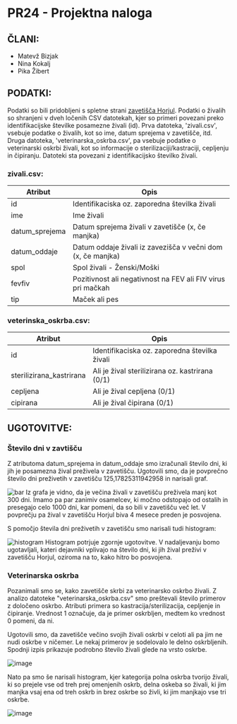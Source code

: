 # PR24 - Projektna naloga
## ČLANI:
- Matevž Bizjak
-  Nina Kokalj
- Pika Žibert

## PODATKI:
Podatki so bili pridobljeni s spletne strani [zavetišča Horjul](https://www.zavetisce-horjul.net/spet_doma.php).
Podatki o živalih so shranjeni v dveh ločenih CSV datotekah, kjer so primeri povezani preko identifikacijske številke posamezne živali (id). Prva datoteka, 'zivali.csv', vsebuje podatke o živalih, kot so ime, datum sprejema v zavetišče, itd. Druga datoteka, 'veterinarska_oskrba.csv', pa vsebuje podatke o veterinarski oskrbi živali, kot so informacije o sterilizaciji/kastraciji, cepljenju in čipiranju. Datoteki sta povezani z identifikacijsko številko živali.
### zivali.csv:
| Atribut  | Opis |  
| ------------- | ------------- |
| id  | Identifikaciska oz. zaporedna številka živali  |
| ime | Ime živali  |
| datum_sprejema | Datum sprejema živali v zavetišče (x, če manjka)  |
| datum_oddaje | Datum oddaje živali iz zavezišča v večni dom (x, če manjka)  |
| spol | Spol živali - Ženski/Moški  |
| fevfiv | Pozitivnost ali negativnost na FEV ali FIV virus pri mačkah  |
| tip | Maček ali pes  |

### veterinska_oskrba.csv:
| Atribut  | Opis |
| ------------- | ------------- |
| id | Identifikaciska oz. zaporedna številka živali  |
| sterilizirana_kastrirana | Ali je žival sterilizirana oz. kastrirana (0/1) |
| cepljena | Ali je žival cepljena (0/1)  |
| cipirana | Ali je žival čipirana (0/1)  |

## UGOTOVITVE:
### Število dni v zavtišču
Z atributoma datum_sprejema in datum_oddaje smo izračunali število dni, ki jih je posamezna žival preživela v zavetišču. Ugotovili smo, da je povprečno število dni preživetih v zavetišču 125,17825311942958 in narisali graf.

![bar](https://github.com/matevzb03/PR24MBPZNK/assets/162151394/e7c32963-90c0-4a04-9aaa-6eca52d8bf8a)
Iz grafa je vidno, da je večina živali v zavetišču preživela manj kot 300 dni. Imamo pa par zanimiv osamelcev, ki močno odstopajo od ostalih in presegajo celo 1000 dni, kar pomeni, da so bili v zavetišču več let. V povprečju pa žival v zavetišču Horjul biva 4 mesece preden je posvojena.

S pomočjo števila dni preživetih v zavetišču smo narisali tudi histogram:

![histogram](https://github.com/matevzb03/PR24MBPZNK/assets/162151394/2763c35a-d033-4883-a02d-9f563e05eed3)
Histogram potrjuje zgornje ugotovitve. 
V nadaljevanju bomo ugotavljali, kateri dejavniki vplivajo na število dni, ki jih žival preživi v zavetišču Horjul, oziroma na to, kako hitro bo posvojena.

### Veterinarska oskrba
Pozanimali smo se, kako zavetišče skrbi za veterinarsko oskrbo živali. Z analizo datoteke "veterinarska_oskrba.csv" smo preštevali število primerov z določeno oskrbo. Atributi primera so kastracija/sterilizacija, cepljenje in čipiranje. Vrednost 1 označuje, da je primer oskrbljen, medtem ko vrednost 0 pomeni, da ni.

Ugotovili smo, da zavetišče večino svojih živali oskrbi v celoti ali pa jim ne nudi oskrbe v ničemer. Le nekaj primerov je sodelovalo le delno oskrbljenih. Spodnji izpis prikazuje podrobno število živali glede na vrsto oskrbe.

![image](https://github.com/matevzb03/PR24MBPZNK/assets/162151447/1c855d58-0c9d-4e55-91b4-79e3b6e2f169)

Nato pa smo še narisali histogram, kjer kategorija polna oskrba tvorijo živali, ki so prejele vse od treh prej omenjenih oskrb, delna oskeba so živali, ki jim manjka vsaj ena od treh oskrb in brez oskrbe so živli, ki jim manjkajo vse tri oskrbe.

![image](https://github.com/matevzb03/PR24MBPZNK/assets/162151447/10a9776e-c179-428f-a5d6-a98ec1bcd19f)



